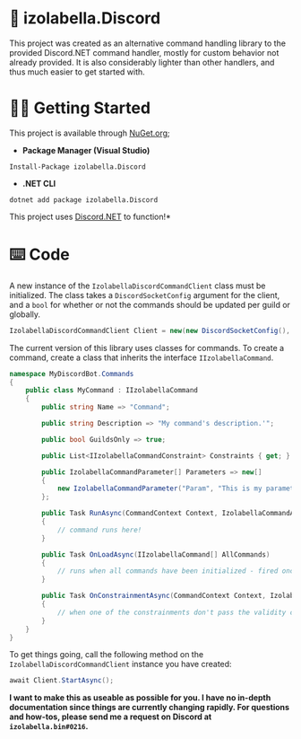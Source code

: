 # 💞 izolabella.Discord

This project was created as an alternative command handling library to the provided Discord.NET command handler, mostly for custom behavior not already provided.
It is also considerably lighter than other handlers, and thus much easier to get started with.

# 👩‍💻 Getting Started
This project is available through [NuGet.org](https://www.nuget.org/packages/izolabella.Discord/);
- __Package Manager (Visual Studio)__
```
Install-Package izolabella.Discord
```
- __.NET CLI__
```
dotnet add package izolabella.Discord
```
This project uses [Discord.NET](https://www.nuget.org/packages/Discord.Net/) to function!*

# ⌨️ Code
A new instance of the `IzolabellaDiscordCommandClient` class must be initialized. The class takes a `DiscordSocketConfig` argument for the client, and a `bool` for whether or not the commands should be updated per guild or globally.
```cs
IzolabellaDiscordCommandClient Client = new(new DiscordSocketConfig(), false);
```

The current version of this library uses classes for commands. To create a command, create a class that inherits the interface `IIzolabellaCommand`.
```cs
namespace MyDiscordBot.Commands
{
    public class MyCommand : IIzolabellaCommand
    {
        public string Name => "Command";

        public string Description => "My command's description.'";

        public bool GuildsOnly => true;

        public List<IIzolabellaCommandConstraint> Constraints { get; } = new();

        public IzolabellaCommandParameter[] Parameters => new[]
        {
            new IzolabellaCommandParameter("Param", "This is my parameter!", ApplicationCommandOptionType.Channel, true)
        };

        public Task RunAsync(CommandContext Context, IzolabellaCommandArgument[] Arguments)
        {
            // command runs here!
        }

        public Task OnLoadAsync(IIzolabellaCommand[] AllCommands)
        {
            // runs when all commands have been initialized - fired once.
        }

        public Task OnConstrainmentAsync(CommandContext Context, IzolabellaCommandArgument[] Arguments, IIzolabellaCommandConstraint ConstraintThatFailed)
        {
            // when one of the constrainments don't pass the validity check by the handler, this method gets called.
        }
    }
}
```

To get things going, call the following method on the `IzolabellaDiscordCommandClient` instance you have created:
```cs
await Client.StartAsync();
```

__I want to make this as useable as possible for you. I have no in-depth documentation since things are currently changing rapidly. For questions and how-tos, please send me a request on Discord at `izolabella.bin#0216`.__
